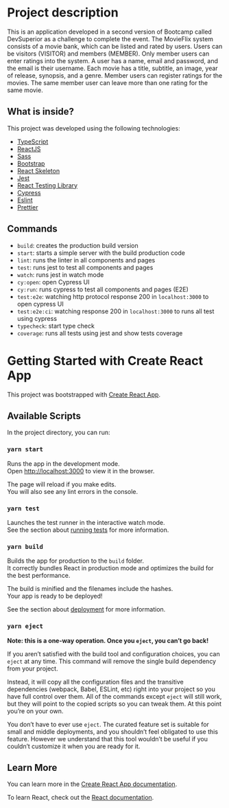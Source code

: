 

# Project description

 This is an application developed in a second version of Bootcamp called DevSuperior as a challenge to complete the event. The MovieFlix system consists of a movie bank, which can be listed and rated by users. Users can be visitors (VISITOR) and members (MEMBER). Only member users can enter ratings into the system. A user has a name, email and password, and the email is their username. Each movie has a title, subtitle, an image, year of release, synopsis, and a genre. Member users can register ratings for the movies. The same member user can leave more than one rating for the same movie.

## What is inside?

This project was developed using the following technologies:

- [TypeScript](https://www.typescriptlang.org/)
- [ReactJS](https://reactjs.org/)
- [Sass](https://sass-lang.com/)
- [Bootstrap](https://getbootstrap.com/)
- [React Skeleton](https://skeletonreact.com/)
- [Jest](https://jestjs.io/)
- [React Testing Library](https://testing-library.com/docs/react-testing-library/intro)
- [Cypress](https://www.cypress.io/)
- [Eslint](https://eslint.org/)
- [Prettier](https://prettier.io/)

## Commands

- `build`: creates the production build version
- `start`: starts a simple server with the build production code
- `lint`: runs the linter in all components and pages
- `test`: runs jest to test all components and pages
- `watch`: runs jest in watch mode
- `cy:open`: open Cypress UI
- `cy:run`: runs cypress to test all components and pages (E2E)
- `test:e2e`: watching http protocol response 200 in `localhost:3000` to open cypress UI
- `test:e2e:ci`: watching response 200 in `localhost:3000` to runs all test using cypress
- `typecheck`: start type check
- `coverage`: runs all tests using jest and show tests coverage

# Getting Started with Create React App

This project was bootstrapped with [Create React App](https://github.com/facebook/create-react-app).

## Available Scripts

In the project directory, you can run:

### `yarn start`

Runs the app in the development mode.\
Open [http://localhost:3000](http://localhost:3000) to view it in the browser.

The page will reload if you make edits.\
You will also see any lint errors in the console.

### `yarn test`

Launches the test runner in the interactive watch mode.\
See the section about [running tests](https://facebook.github.io/create-react-app/docs/running-tests) for more information.

### `yarn build`

Builds the app for production to the `build` folder.\
It correctly bundles React in production mode and optimizes the build for the best performance.

The build is minified and the filenames include the hashes.\
Your app is ready to be deployed!

See the section about [deployment](https://facebook.github.io/create-react-app/docs/deployment) for more information.

### `yarn eject`

**Note: this is a one-way operation. Once you `eject`, you can’t go back!**

If you aren’t satisfied with the build tool and configuration choices, you can `eject` at any time. This command will remove the single build dependency from your project.

Instead, it will copy all the configuration files and the transitive dependencies (webpack, Babel, ESLint, etc) right into your project so you have full control over them. All of the commands except `eject` will still work, but they will point to the copied scripts so you can tweak them. At this point you’re on your own.

You don’t have to ever use `eject`. The curated feature set is suitable for small and middle deployments, and you shouldn’t feel obligated to use this feature. However we understand that this tool wouldn’t be useful if you couldn’t customize it when you are ready for it.

## Learn More

You can learn more in the [Create React App documentation](https://facebook.github.io/create-react-app/docs/getting-started).

To learn React, check out the [React documentation](https://reactjs.org/).
